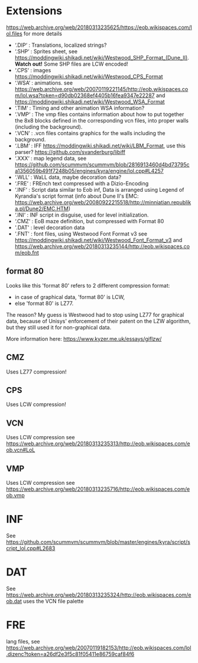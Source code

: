 # Extensions
https://web.archive.org/web/20180313235625/https://eob.wikispaces.com/lol.files for more details

- ‘.DIP‘ : Translations, localized strings?
- ‘.SHP‘ : Sprites sheet, see https://moddingwiki.shikadi.net/wiki/Westwood_SHP_Format_(Dune_II). **Watch out!** Some SHP files are LCW encoded!
- ‘.CPS‘ : images https://moddingwiki.shikadi.net/wiki/Westwood_CPS_Format
- ‘.WSA‘ : animations. see https://web.archive.org/web/20070119221145/http://eob.wikispaces.com/lol.wsa?token=d90db02368ef4405b16fea9347e22287 and https://moddingwiki.shikadi.net/wiki/Westwood_WSA_Format
- ‘.TIM‘ : Timing and other animation WSA information?
- ‘.VMP‘ : The vmp files contains information about how to put together the 8x8 blocks defined in the corresponding vcn files, into proper walls (including the background).
- ‘.VCN‘ : .vcn files contains graphics for the walls including the background.
- ‘.LBM‘ : IFF https://moddingwiki.shikadi.net/wiki/LBM_Format, use this parser? https://github.com/svanderburg/libiff
- ‘.XXX‘ : map legend data, see https://github.com/scummvm/scummvm/blob/2816913460d4bd73795ca1356059b491f7248b05/engines/kyra/engine/lol.cpp#L4257
- ‘.WLL‘ : WaLL data, maybe decoration data?
- ‘.FRE‘ : FREnch text compressed with a Dizio-Encoding
- ‘.INF‘ : Script data similar to Eob inf, Data is arranged using Legend of Kyrandia's script format (info about Dune II's EMC: https://web.archive.org/web/20080922215518/http://minniatian.republika.pl/Dune2/EMC.HTM)
- ‘.INI‘ : INF script in disguise, used for level initialization.
- ‘.CMZ‘ : EoB maze definition, but compressed with Format 80
- '.DAT' : level decoration data 
- '.FNT' : font files, using Westwood Font Format v3 see https://moddingwiki.shikadi.net/wiki/Westwood_Font_Format_v3 and https://web.archive.org/web/20180313235144/http://eob.wikispaces.com/eob.fnt

## format 80
Looks like this 'format 80' refers to 2 different compression format:
* in case of graphical data, 'format 80' is LCW,
* else 'format 80' is LZ77.

The reason? My guess is Westwood had to stop using LZ77 for graphical data, because of Unisys' enforcement of their patent on the LZW algorithm, but they still used it for non-graphical data.

More information here:
https://www.kyzer.me.uk/essays/giflzw/

## CMZ
Uses LZ77 compression!

## CPS
Uses LCW compression!

## VCN
Uses LCW compression
see https://web.archive.org/web/20180313235313/http://eob.wikispaces.com/eob.vcn#LoL

## VMP
Uses LCW compression
see https://web.archive.org/web/20180313235716/http://eob.wikispaces.com/eob.vmp

# INF
See https://github.com/scummvm/scummvm/blob/master/engines/kyra/script/script_lol.cpp#L2683

# DAT
See https://web.archive.org/web/20180313235324/http://eob.wikispaces.com/eob.dat
uses the VCN file palette

# FRE
lang files, see https://web.archive.org/web/20070119182153/http://eob.wikispaces.com/lol.dizenc?token=a26df2e3f5c81f05411e86759caf84f6
